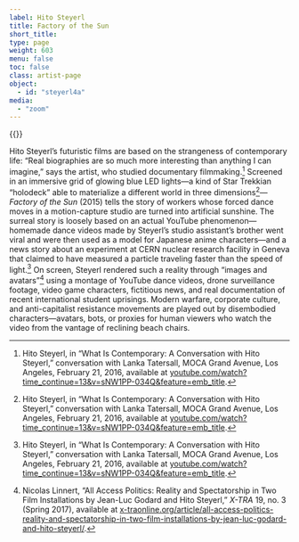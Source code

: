 ```yaml
---
label: Hito Steyerl
title: Factory of the Sun
short_title:
type: page
weight: 603
menu: false
toc: false
class: artist-page
object:
  - id: "steyerl4a"
media:
  - "zoom"
---
```

{{<q-figure id="steyerl4a">}}

Hito Steyerl’s futuristic films are based on the strangeness of contemporary life: “Real biographies are so much more interesting than anything I can imagine,” says the artist, who studied documentary filmmaking.[^1] Screened in an immersive grid of glowing blue LED lights—a kind of Star Trekkian “holodeck” able to materialize a different world in three dimensions[^2]—*Factory of the Sun* (2015) tells the story of workers whose forced dance moves in a motion-capture studio are turned into artificial sunshine. The surreal story is loosely based on an actual YouTube phenomenon— homemade dance videos made by Steyerl’s studio assistant’s brother went viral and were then used as a model for Japanese anime characters—and a news story about an experiment at CERN nuclear research facility in Geneva that claimed to have measured a particle traveling faster than the speed of light.[^3] On screen, Steyerl rendered such a reality through “images and avatars”[^4] using a montage of YouTube dance videos, drone surveillance footage, video game characters, fictitious news, and real documentation of recent international student uprisings. Modern warfare, corporate culture, and anti-capitalist resistance movements are played out by disembodied characters—avatars, bots, or proxies for human viewers who watch the video from the vantage of reclining beach chairs.

[^1]: Hito Steyerl, in “What Is Contemporary: A Conversation with Hito Steyerl,” conversation with Lanka Tatersall, MOCA Grand Avenue, Los Angeles, February 21, 2016, available at [youtube.com/watch?time\_continue=13&v=sNW1PP-034Q&feature=emb\_title](https://www.youtube.com/watch?time\_continue=13&v=sNW1PP-034Q&feature=emb\_title).

[^2]: Hito Steyerl, in “What Is Contemporary: A Conversation with Hito Steyerl,” conversation with Lanka Tatersall, MOCA Grand Avenue, Los Angeles, February 21, 2016, available at [youtube.com/watch?time\_continue=13&v=sNW1PP-034Q&feature=emb\_title](https://www.youtube.com/watch?time\_continue=13&v=sNW1PP-034Q&feature=emb\_title).

[^3]: Hito Steyerl, in “What Is Contemporary: A Conversation with Hito Steyerl,” conversation with Lanka Tatersall, MOCA Grand Avenue, Los Angeles, February 21, 2016, available at [youtube.com/watch?time\_continue=13&v=sNW1PP-034Q&feature=emb\_title](https://www.youtube.com/watch?time\_continue=13&v=sNW1PP-034Q&feature=emb\_title).

[^4]: Nicolas Linnert, “All Access Politics: Reality and Spectatorship in Two Film Installations by Jean-Luc Godard and Hito Steyerl,” *X-TRA* 19, no. 3 (Spring 2017), available at [x-traonline.org/article/all-access-politics-reality-and-spectatorship-in-two-film-installations-by-jean-luc-godard-and-hito-steyerl/](https://www.x-traonline.org/article/all-access-politics-reality-and-spectatorship-in-two-film-installations-by-jean-luc-godard-and-hito-steyerl/).
